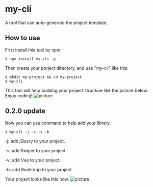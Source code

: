 # my-cli
A tool that can auto-generate the project template.
## How to use 
First install this tool by npm:
```
$ npm install my-cli -g
```
Then create your porject directory, and use "my-cli" like this:
```
$ mkdir my-project && cd my-project
$ my-cli
```
This tool will help building your project structure like the picture below. Enjoy coding!
![picture](http://ooqymz3vm.bkt.clouddn.com/cli.gif)

## 0.2.0 update
Now you can use command to help add your library.
```
$ my-cli -j -s -v -b
```
-j: add jQuery to your project.

-s: add Swiper to your project.

-v: add Vue to your project.

-b: add Bootstrap to your project.

Your project looks like this now.
![picture](http://ooqymz3vm.bkt.clouddn.com/cli2.jpg)
